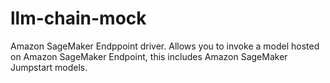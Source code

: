 # llm-chain-mock

Amazon SageMaker Endppoint driver. Allows you to invoke a model hosted on Amazon SageMaker Endpoint, this includes Amazon SageMaker Jumpstart models.